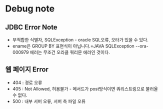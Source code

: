 # Debug note

## JDBC Error Note

* 부적합한 식별자, SQLException - oracle SQL오류, 오타가 있을 수 있다.
* ename은 GROUP BY 표현식이 아닙니다.=JAVA SQLException --ora-000979 에러는 무조건 오라클 쿼리문 에러인 것이다.

## 웹 페이지 Error

* 404 : 경로 오류
* 405 : Not Allowed, 허용불가 - 메서드가 post방식이면 쿼리스트링으로 불러올 수 없다.
* 500 : 내부 서버 오류, 서버 측 파일 오류



